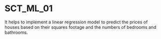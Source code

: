 # SCT_ML_01
It helps to implement a linear regression model to predict the prices of houses based on their squares footage and the numbers of bedrooms and bathrooms.

